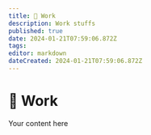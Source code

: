 ```yaml
---
title: 🧐 Work
description: Work stuffs
published: true
date: 2024-01-21T07:59:06.872Z
tags: 
editor: markdown
dateCreated: 2024-01-21T07:59:06.872Z
---
```


# 🧐 Work
Your content here